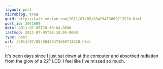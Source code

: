 ```yaml
---
layout: post
microblog: true
guid: http://twit.vmstan.com/2011/07/05/88429473669713920.html
post_id: 3041609
date: 2011-07-05T20:10:04-0600
lastmod: 2011-07-05T20:10:04-0600
type: post
url: /2011/07/05/88429473669713920.html
---
```

It's been days since I just sat down at the computer and absorbed radiation from the glow of a 22" LCD. I feel like I've missed so much.
